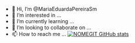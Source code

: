 - 👋 Hi, I’m @MariaEduardaPereiraSm
- 👀 I’m interested in ...
- 🌱 I’m currently learning ...
- 💞️ I’m looking to collaborate on ...
- 📫 How to reach me ...
[![NOMEGIT GitHub stats](https://github-readme-stats.vercel.app/api?username=NOMEGIT)](https://github.com/NOMEGIT/github-readme-stats)

<!---
MariaEduardaPereiraSm/MariaEduardaPereiraSm is a ✨ special ✨ repository because its `README.md` (this file) appears on your GitHub profile.
You can click the Preview link to take a look at your changes.
--->
